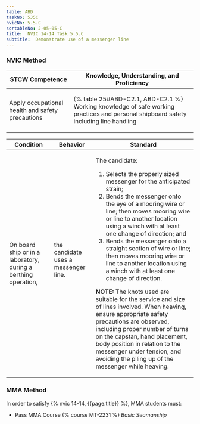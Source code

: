```yaml
---
table: ABD
taskNo: 5J5C
nvicNo: 5.5.C 
sortableNo: J-05-05-C
title:  NVIC 14-14 Task 5.5.C
subtitle:  Demonstrate use of a messenger line
---
```






### NVIC Method

<a style="display:none;" onclick="togglevisibility('nvic_methods')" >Show NVIC method.</a>

<div id='nvic_methods' class='show'>

<table>
<thead>
<tr>
<th class='forty'> STCW Competence </th>
<th class='sixty'> Knowledge, Understanding, and Proficiency </th>
</tr>
</thead>

<tbody>
<tr><td markdown='1'>

Apply occupational health and safety precautions

</td><td markdown='1'>

{% table 25#ABD-C2.1, ABD-C2.1 %} Working knowledge of safe working practices and personal shipboard safety including line handling

</td></tr>


</tbody>
</table>


<table>
<thead>
<tr><th class='twenty'>  Condition </th><th class='twenty'> Behavior </th><th  class='sixty'>Standard </th></tr>
</thead>
<tbody >



<tr><td markdown='1'>

On board ship or in a laboratory, during a berthing operation,

</td><td markdown='1'>

the candidate uses a messenger line.

<br>

<div class="tooltip" markdown='1'>



</div>


</td><td markdown='1'>

The candidate:

1. Selects the properly sized messenger for the anticipated strain;
2. Bends the messenger onto the eye of a mooring wire or line; then moves mooring wire or line to another location using a winch with at least one change of direction; and
3. Bends the messenger onto a straight section of wire or line; then moves mooring wire or line to another location using a winch with at least one change of direction. 

**NOTE:** The knots used are suitable for the service and size of lines involved. When heaving, ensure appropriate safety precautions are observed, including proper number of turns on the capstan, hand placement, body position in relation to the messenger under tension, and avoiding the piling up of the messenger while heaving. 

</td></tr>
</tbody>
</table>
</div>


### MMA Method

In order to satisfy  {% nvic 14-14, {{page.title}}  %}, MMA students must:

* Pass MMA Course {% course MT-2231 %}  *Basic Seamanship*